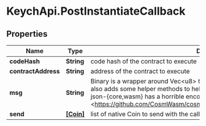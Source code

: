 # KeychApi.PostInstantiateCallback

## Properties

Name | Type | Description | Notes
------------ | ------------- | ------------- | -------------
**codeHash** | **String** | code hash of the contract to execute | 
**contractAddress** | **String** | address of the contract to execute | 
**msg** | **String** | Binary is a wrapper around Vec&lt;u8&gt; to add base64 de/serialization with serde. It also adds some helper methods to help encode inline.  This is only needed as serde-json-{core,wasm} has a horrible encoding for Vec&lt;u8&gt;. See also &lt;https://github.com/CosmWasm/cosmwasm/blob/main/docs/MESSAGE_TYPES.md&gt;. | 
**send** | [**[Coin]**](Coin.md) | list of native Coin to send with the callback message | 


